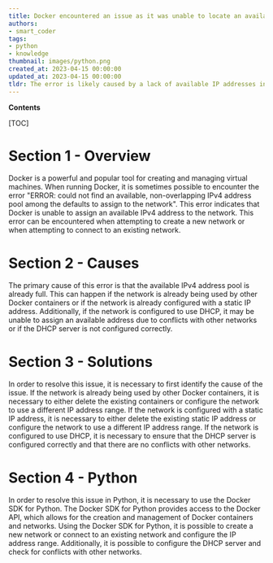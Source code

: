 ```yaml
---
title: Docker encountered an issue as it was unable to locate an available ipv4 address range that was not already in use to assign to the network
authors:
- smart_coder
tags:
- python
- knowledge
thumbnail: images/python.png
created_at: 2023-04-15 00:00:00
updated_at: 2023-04-15 00:00:00
tldr: The error is likely caused by a lack of available IP addresses in the network`s subnet.
---
```


**Contents**

[TOC]

# Section 1 - Overview

Docker is a powerful and popular tool for creating and managing virtual machines. When running Docker, it is sometimes possible to encounter the error "ERROR: could not find an available, non-overlapping IPv4 address pool among the defaults to assign to the network". This error indicates that Docker is unable to assign an available IPv4 address to the network. This error can be encountered when attempting to create a new network or when attempting to connect to an existing network. 

# Section 2 - Causes

The primary cause of this error is that the available IPv4 address pool is already full. This can happen if the network is already being used by other Docker containers or if the network is already configured with a static IP address. Additionally, if the network is configured to use DHCP, it may be unable to assign an available address due to conflicts with other networks or if the DHCP server is not configured correctly.

# Section 3 - Solutions

In order to resolve this issue, it is necessary to first identify the cause of the issue. If the network is already being used by other Docker containers, it is necessary to either delete the existing containers or configure the network to use a different IP address range. If the network is configured with a static IP address, it is necessary to either delete the existing static IP address or configure the network to use a different IP address range. If the network is configured to use DHCP, it is necessary to ensure that the DHCP server is configured correctly and that there are no conflicts with other networks.

# Section 4 - Python

In order to resolve this issue in Python, it is necessary to use the Docker SDK for Python. The Docker SDK for Python provides access to the Docker API, which allows for the creation and management of Docker containers and networks. Using the Docker SDK for Python, it is possible to create a new network or connect to an existing network and configure the IP address range. Additionally, it is possible to configure the DHCP server and check for conflicts with other networks.
